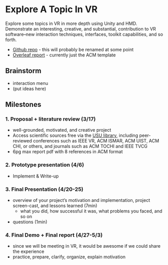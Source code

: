 # Explore A Topic In VR
Explore some topics in VR in more depth using Unity and HMD. Demonstrate an interesting, creative, and substantial, contribution to VR software–new interaction techniques, interfaces, toolkit capabilities, and so forth.
- [Github repo](https://github.com/jordestay/vr) - this will probably be renamed at some point
- [Overleaf report](https://www.overleaf.com/project/63eef436e5d1a41b2f0436b9) - currently just the ACM template

## Brainstorm
- interaction menu
- (put ideas here)

## Milestones
### 1. Proposal + literature review (**3/17**)
- well-grounded, motivated, and creative project
- Access scientific sources free via the [USU library](https://library.usu.edu/), including peer-reviewed conferences such as IEEE VR, ACM ISMAR, ACM UIST, ACM CHI, or others, and journals such as ACM TOCHI and IEEE TVCG
- 6pg max report pdf with 8 references in ACM format
### 2. Prototype presentation (**4/6**)
- Implement & Write-up
### 3. Final Presentation (**4/20-25**)
- overview of your project’s motivation and implementation, project screen-cast, and lessons learned (7min)
	- what you did, how successful it was, what problems you faced, and so on
- questions (1min)
### 4. Final Demo + Final report (**4/27-5/3**)
- since we will be meeting in VR, it would be awesome if we could share the experience
- practice, prepare, clarify, organize, explain motivation